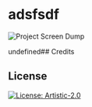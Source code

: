 # adsfsdf
 
![Project Screen Dump](undefined)
 
undefined## Credits
 
## License
 
[![License: Artistic-2.0](https://img.shields.io/badge/License-Artistic_2.0-0298c3.svg)](https://opensource.org/licenses/Artistic-2.0)
 
 

